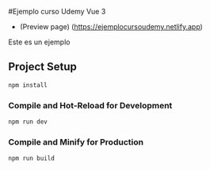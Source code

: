 #Ejemplo curso Udemy Vue 3 

- (Preview page) (https://ejemplocursoudemy.netlify.app)

Este es un ejemplo
## Project Setup

```sh
npm install
```

### Compile and Hot-Reload for Development

```sh
npm run dev
```

### Compile and Minify for Production

```sh
npm run build
```
